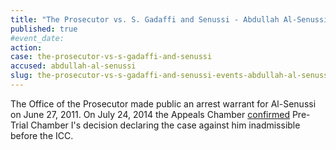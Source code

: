 ```yaml
---
title: "The Prosecutor vs. S. Gadaffi and Senussi - Abdullah Al-Senussi"
published: true
#event_date:
action:
case: the-prosecutor-vs-s-gadaffi-and-senussi
accused: abdullah-al-senussi
slug: the-prosecutor-vs-s-gadaffi-and-senussi-events-abdullah-al-senussi
---
```


The Office of the Prosecutor made public an arrest warrant for Al-Senussi on June 27, 2011. On July 24, 2014 the Appeals Chamber [confirmed](https://www.icc-cpi.int/en_menus/icc/press%20and%20media/press%20releases/Pages/pr1034.aspx) Pre-Trial Chamber I's decision declaring the case against him inadmissible before the ICC.

